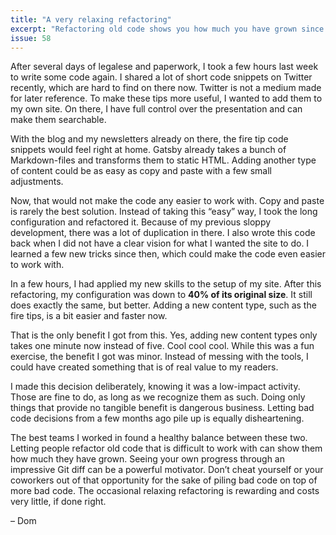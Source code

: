 ```yaml
---
title: "A very relaxing refactoring"
excerpt: "Refactoring old code shows you how much you have grown since you wrote it. Sometimes, that’s just the boost you need to unlock creativity."
issue: 58
---
```

After several days of legalese and paperwork, I took a few hours last week to write some code again. I shared a lot of short code snippets on Twitter recently, which are hard to find on there now. Twitter is not a medium made for later reference. To make these tips more useful, I wanted to add them to my own site. On there, I have full control over the presentation and can make them searchable.

With the blog and my newsletters already on there, the fire tip code snippets would feel right at home. Gatsby already takes a bunch of Markdown-files and transforms them to static HTML. Adding another type of content could be as easy as copy and paste with a few small adjustments.

Now, that would not make the code any easier to work with. Copy and paste is rarely the best solution. Instead of taking this “easy” way, I took the long configuration and refactored it. Because of my previous sloppy development, there was a lot of duplication in there. I also wrote this code back when I did not have a clear vision for what I wanted the site to do. I learned a few new tricks since then, which could make the code even easier to work with.

In a few hours, I had applied my new skills to the setup of my site. After this refactoring, my configuration was down to **40% of its original size**. It still does exactly the same, but better. Adding a new content type, such as the fire tips, is a bit easier and faster now.

That is the only benefit I got from this. Yes, adding new content types only takes one minute now instead of five. Cool cool cool. While this was a fun exercise, the benefit I got was minor. Instead of messing with the tools, I could have created something that is of real value to my readers.

I made this decision deliberately, knowing it was a low-impact activity. Those are fine to do, as long as we recognize them as such. Doing only things that provide no tangible benefit is dangerous business. Letting bad code decisions from a few months ago pile up is equally disheartening.

The best teams I worked in found a healthy balance between these two. Letting people refactor old code that is difficult to work with can show them how much they have grown. Seeing your own progress through an impressive Git diff can be a powerful motivator. Don’t cheat yourself or your coworkers out of that opportunity for the sake of piling bad code on top of more bad code. The occasional relaxing refactoring is rewarding and costs very little, if done right.

– Dom